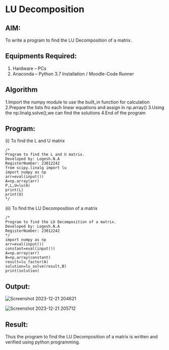 # LU Decomposition 

## AIM:
To write a program to find the LU Decomposition of a matrix.

## Equipments Required:
1. Hardware – PCs
2. Anaconda – Python 3.7 Installation / Moodle-Code Runner

## Algorithm
1.Import the numpy module to use the built_in function for calculation
2.Prepare the lists fro each linear equations and assign in np.array()
3.Using the np.linalg.solve(),we can find the solutions
4.End of the program

## Program:
(i) To find the L and U matrix
```
/*
Program to find the L and U matrix.
Developed by: Logesh.N.A
RegisterNumber: 23012242
from scipy.linalg import lu
import numpy as np
arr=eval(input())
A=np.array(arr)
P,L,U=lu(A)
print(L)
print(U)
*/
```
(ii) To find the LU Decomposition of a matrix
```
/*
Program to find the LU Decomposition of a matrix.
Developed by: Logesh.N.A
RegisterNumber: 23012242
*/
import numpy as np
arr=eval(input())
constant=eval(input())
A=np.array(arr)
B=np.array(constant)
result=lu_factor(A)
solution=lu_solve(result,B)
print(solution)
```

## Output:
![Screenshot 2023-12-21 204621](https://github.com/Logesh051/LU-Decomposition/assets/144979188/75cb1c4c-238b-4e48-8e0b-649cf41847d7)

![Screenshot 2023-12-21 205712](https://github.com/Logesh051/LU-Decomposition/assets/144979188/41f95a7a-681f-432c-aece-8165b8ffd166)




## Result:
Thus the program to find the LU Decomposition of a matrix is written and verified using python programming.

